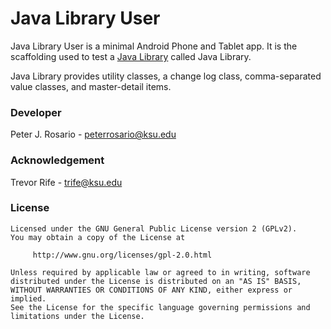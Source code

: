 # Java Library User

Java Library User is a minimal Android Phone and Tablet app.  It is the scaffolding used to test a [Java Library](https://developer.android.com/studio/projects/android-library.html) called Java Library.

Java Library provides utility classes, a change log class, comma-separated value classes, and master-detail items.

### Developer
Peter J. Rosario - [peterrosario@ksu.edu](mailto:peterrosario@ksu.edu)

### Acknowledgement
Trevor Rife - [trife@ksu.edu](mailto:trife@ksu.edu)

### License
```text
Licensed under the GNU General Public License version 2 (GPLv2).
You may obtain a copy of the License at

     http://www.gnu.org/licenses/gpl-2.0.html

Unless required by applicable law or agreed to in writing, software
distributed under the License is distributed on an "AS IS" BASIS,
WITHOUT WARRANTIES OR CONDITIONS OF ANY KIND, either express or implied.
See the License for the specific language governing permissions and
limitations under the License.
```
